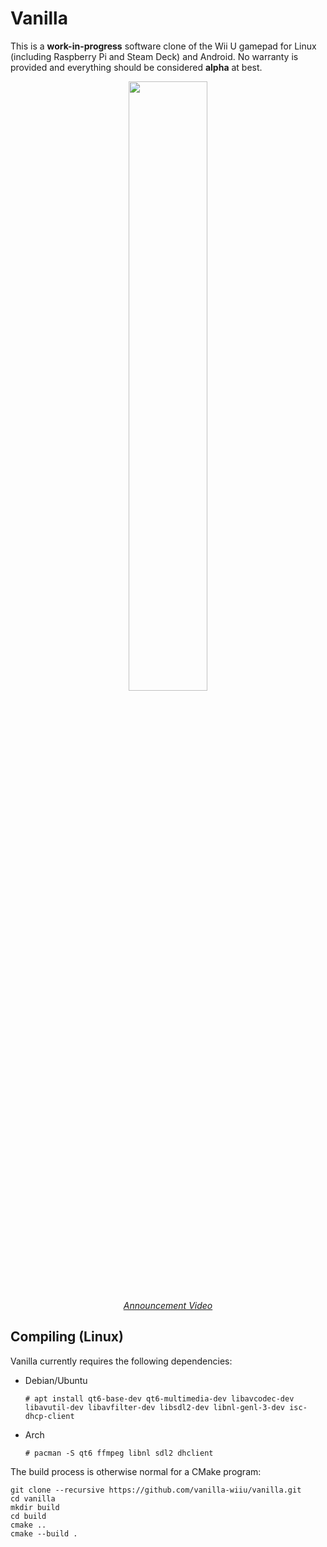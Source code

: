 # Vanilla

This is a **work-in-progress** software clone of the Wii U gamepad for Linux (including Raspberry Pi and Steam Deck) and Android. No warranty is provided and everything should be considered **alpha** at best.

<p align="center">
    <a href="https://youtu.be/DSgFu4rDxgc">
        <img align="center" src="https://i9.ytimg.com/vi_webp/DSgFu4rDxgc/maxresdefault.webp" width="50%">
        <br>
        <i>Announcement Video</i>
    </a>
</p>

## Compiling (Linux)

Vanilla currently requires the following dependencies:

- Debian/Ubuntu
  ```
  # apt install qt6-base-dev qt6-multimedia-dev libavcodec-dev libavutil-dev libavfilter-dev libsdl2-dev libnl-genl-3-dev isc-dhcp-client
  ```
- Arch
  ```
  # pacman -S qt6 ffmpeg libnl sdl2 dhclient
  ```

The build process is otherwise normal for a CMake program:

```
git clone --recursive https://github.com/vanilla-wiiu/vanilla.git
cd vanilla
mkdir build
cd build
cmake ..
cmake --build .
```
